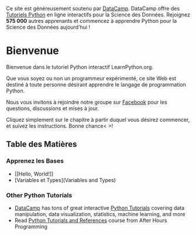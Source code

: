 Ce site est généreusement soutenu par [DataCamp](https://datacamp.pxf.io/c/67577/1012793/13294). DataCamp offre des [Tutoriels Python](https://datacamp.pxf.io/c/67577/1012793/13294) en ligne interactifs pour la Science des Données. Rejoignez **575&nbsp;000** autres apprenants et commencez à apprendre Python pour la Science des Données aujourd'hui&nbsp;!

# Bienvenue

Bienvenue dans le tutoriel Python interactif LearnPython.org.

Que vous soyez ou non un programmeur expérimenté, ce site Web est destiné à toute personne désirant apprendre le langage de programmation Python.<br>

Nous vous invitons à rejoindre notre groupe sur <a href="http://www.facebook.com/groups/180708015327157/">Facebook</a> pour les questions, discussions et mises à jour.

Cliquez simplement sur le chapitre à partir duquel vous désirez commencer, et suivez les instructions. Bonne chance<&nbsp;>!<br>


Table des Matières
------------------

### Apprenez les Bases

- [[Hello, World!]]
- [Variables et Types](Variables and Types)

### Other Python Tutorials

- [DataCamp](https://datacamp.pxf.io/c/67577/1012793/13294) has tons of great interactive [Python Tutorials](https://datacamp.pxf.io/c/67577/1012793/13294) covering data manipulation, data visualization, statistics, machine learning, and more
- Read [Python Tutorials and References](http://www.afterhoursprogramming.com/index.php?article=181) course from After Hours Programming
